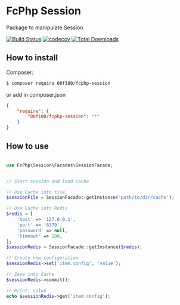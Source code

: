 # FcPhp Session

Package to manipulate Session

[![Build Status](https://travis-ci.org/00F100/fcphp-session.svg?branch=master)](https://travis-ci.org/00F100/fcphp-session) [![codecov](https://codecov.io/gh/00F100/fcphp-session/branch/master/graph/badge.svg)](https://codecov.io/gh/00F100/fcphp-session) [![Total Downloads](https://poser.pugx.org/00F100/fcphp-session/downloads)](https://packagist.org/packages/00F100/fcphp-session)

## How to install

Composer:
```sh
$ composer require 00f100/fcphp-session
```

or add in composer.json
```json
{
	"require": {
		"00f100/fcphp-session": "*"
	}
}
```

## How to use

```php

use FcPhp\Session\Facades\SessionFacade;


// Start session and load cache

// Use Cache into file
$sessionFile = SessionFacade::getInstance('path/to/dir/cache');

// Use Cache into Redis
$redis = [
	'host' => '127.0.0.1',
	'port' => '6379',
	'password' => null,
	'timeout' => 100,
];
$sessionRedis = SessionFacade::getInstance($redis);

// Create new configuration
$sessionRedis->set('item.config', 'value');

// Save into Cache
$sessionRedis->commit();

// Print: value
echo $sessionRedis->get('item.config');
```